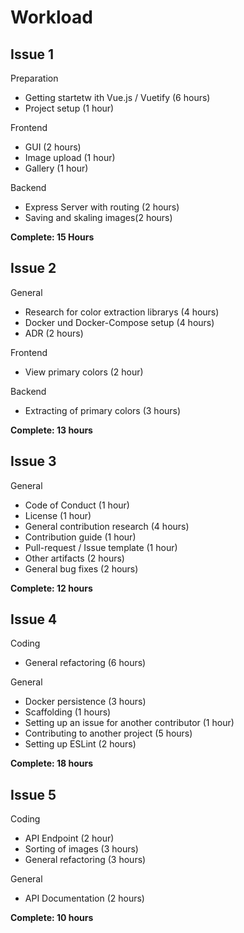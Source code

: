 # Workload


## Issue 1
Preparation

* Getting startetw ith Vue.js / Vuetify (6 hours)
* Project setup (1 hour)

Frontend
* GUI (2 hours)
* Image upload (1 hour)
* Gallery (1 hour)

Backend
* Express Server with routing (2 hours)
* Saving and skaling images(2 hours)

**Complete: 15 Hours**

## Issue 2

General
* Research for color extraction librarys (4 hours)
* Docker und Docker-Compose setup (4 hours)
* ADR (2 hours)

Frontend
* View primary colors (2 hour)

Backend
* Extracting of primary colors (3 hours)

**Complete: 13 hours**

## Issue 3 

General

* Code of Conduct (1 hour)
* License (1 hour)
* General contribution research (4 hours)
* Contribution guide (1 hour)
* Pull-request / Issue template (1 hour)
* Other artifacts (2 hours)
* General bug fixes (2 hours)

**Complete: 12 hours**

## Issue 4 
Coding

* General refactoring (6 hours)

General

* Docker persistence (3 hours)
* Scaffolding (1 hours)
* Setting up an issue for another contributor (1 hour)
* Contributing to another project (5 hours)
* Setting up ESLint (2 hours)


**Complete: 18 hours**

## Issue 5 
Coding
* API Endpoint (2 hour)
* Sorting of images (3 hours)
* General refactoring (3 hours)

General
* API Documentation (2 hours)

**Complete: 10 hours**
